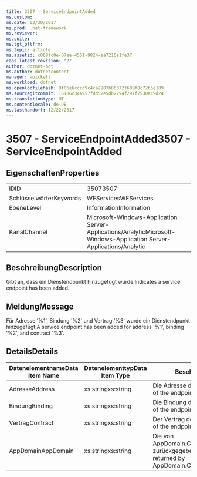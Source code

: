 ```yaml
---
title: 3507 - ServiceEndpointAdded
ms.custom: 
ms.date: 03/30/2017
ms.prod: .net-framework
ms.reviewer: 
ms.suite: 
ms.tgt_pltfrm: 
ms.topic: article
ms.assetid: c068fc0e-07ee-4551-9824-ea7216e1fe37
caps.latest.revision: "2"
author: dotnet-bot
ms.author: dotnetcontent
manager: wpickett
ms.workload: dotnet
ms.openlocfilehash: 9f06e6cccd9c4ca2907b86372f609f8c72b5e189
ms.sourcegitcommit: 16186c34a957fdd52e5db7294f291f7530ac9d24
ms.translationtype: MT
ms.contentlocale: de-DE
ms.lasthandoff: 12/22/2017
---
```

# <a name="3507---serviceendpointadded"></a><span data-ttu-id="d817e-102">3507 - ServiceEndpointAdded</span><span class="sxs-lookup"><span data-stu-id="d817e-102">3507 - ServiceEndpointAdded</span></span>
## <a name="properties"></a><span data-ttu-id="d817e-103">Eigenschaften</span><span class="sxs-lookup"><span data-stu-id="d817e-103">Properties</span></span>  
  
|||  
|-|-|  
|<span data-ttu-id="d817e-104">ID</span><span class="sxs-lookup"><span data-stu-id="d817e-104">ID</span></span>|<span data-ttu-id="d817e-105">3507</span><span class="sxs-lookup"><span data-stu-id="d817e-105">3507</span></span>|  
|<span data-ttu-id="d817e-106">Schlüsselwörter</span><span class="sxs-lookup"><span data-stu-id="d817e-106">Keywords</span></span>|<span data-ttu-id="d817e-107">WFServices</span><span class="sxs-lookup"><span data-stu-id="d817e-107">WFServices</span></span>|  
|<span data-ttu-id="d817e-108">Ebene</span><span class="sxs-lookup"><span data-stu-id="d817e-108">Level</span></span>|<span data-ttu-id="d817e-109">Information</span><span class="sxs-lookup"><span data-stu-id="d817e-109">Information</span></span>|  
|<span data-ttu-id="d817e-110">Kanal</span><span class="sxs-lookup"><span data-stu-id="d817e-110">Channel</span></span>|<span data-ttu-id="d817e-111">Microsoft-Windows-Application Server-Applications/Analytic</span><span class="sxs-lookup"><span data-stu-id="d817e-111">Microsoft-Windows-Application Server-Applications/Analytic</span></span>|  
  
## <a name="description"></a><span data-ttu-id="d817e-112">Beschreibung</span><span class="sxs-lookup"><span data-stu-id="d817e-112">Description</span></span>  
 <span data-ttu-id="d817e-113">Gibt an, dass ein Dienstendpunkt hinzugefügt wurde.</span><span class="sxs-lookup"><span data-stu-id="d817e-113">Indicates a service endpoint has been added.</span></span>  
  
## <a name="message"></a><span data-ttu-id="d817e-114">Meldung</span><span class="sxs-lookup"><span data-stu-id="d817e-114">Message</span></span>  
 <span data-ttu-id="d817e-115">Für Adresse '%1', Bindung '%2' und Vertrag '%3' wurde ein Dienstendpunkt hinzugefügt.</span><span class="sxs-lookup"><span data-stu-id="d817e-115">A service endpoint has been added for address '%1', binding '%2', and contract '%3'.</span></span>  
  
## <a name="details"></a><span data-ttu-id="d817e-116">Details</span><span class="sxs-lookup"><span data-stu-id="d817e-116">Details</span></span>  
  
|<span data-ttu-id="d817e-117">Datenelementname</span><span class="sxs-lookup"><span data-stu-id="d817e-117">Data Item Name</span></span>|<span data-ttu-id="d817e-118">Datenelementtyp</span><span class="sxs-lookup"><span data-stu-id="d817e-118">Data Item Type</span></span>|<span data-ttu-id="d817e-119">Beschreibung</span><span class="sxs-lookup"><span data-stu-id="d817e-119">Description</span></span>|  
|--------------------|--------------------|-----------------|  
|<span data-ttu-id="d817e-120">Adresse</span><span class="sxs-lookup"><span data-stu-id="d817e-120">Address</span></span>|<span data-ttu-id="d817e-121">xs:string</span><span class="sxs-lookup"><span data-stu-id="d817e-121">xs:string</span></span>|<span data-ttu-id="d817e-122">Die Adresse des Endpunkts.</span><span class="sxs-lookup"><span data-stu-id="d817e-122">The address of the endpoint.</span></span>|  
|<span data-ttu-id="d817e-123">Bindung</span><span class="sxs-lookup"><span data-stu-id="d817e-123">Binding</span></span>|<span data-ttu-id="d817e-124">xs:string</span><span class="sxs-lookup"><span data-stu-id="d817e-124">xs:string</span></span>|<span data-ttu-id="d817e-125">Die Bindung des Endpunkts.</span><span class="sxs-lookup"><span data-stu-id="d817e-125">The binding of the endpoint.</span></span>|  
|<span data-ttu-id="d817e-126">Vertrag</span><span class="sxs-lookup"><span data-stu-id="d817e-126">Contract</span></span>|<span data-ttu-id="d817e-127">xs:string</span><span class="sxs-lookup"><span data-stu-id="d817e-127">xs:string</span></span>|<span data-ttu-id="d817e-128">Der Vertrag des Endpunkts.</span><span class="sxs-lookup"><span data-stu-id="d817e-128">The contract of the endpoint.</span></span>|  
|<span data-ttu-id="d817e-129">AppDomain</span><span class="sxs-lookup"><span data-stu-id="d817e-129">AppDomain</span></span>|<span data-ttu-id="d817e-130">xs:string</span><span class="sxs-lookup"><span data-stu-id="d817e-130">xs:string</span></span>|<span data-ttu-id="d817e-131">Die von AppDomain.CurrentDomain.FriendlyName zurückgegebene Zeichenfolge.</span><span class="sxs-lookup"><span data-stu-id="d817e-131">The string returned by AppDomain.CurrentDomain.FriendlyName.</span></span>|
